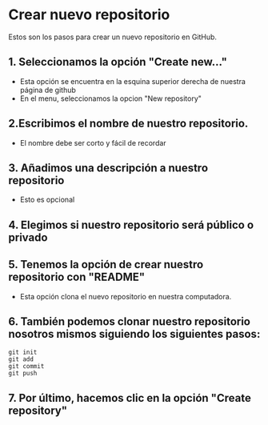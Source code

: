 # Crear nuevo repositorio

Estos son los pasos para crear un nuevo repositorio en GitHub.

## 1. Seleccionamos la opción "Create new..."

- Esta opción se encuentra en la esquina superior derecha de nuestra página de github
- En el menu, seleccionamos la opcion "New repository"

## 2.Escribimos el nombre de nuestro repositorio.

- El nombre debe ser corto y fácil de recordar

## 3. Añadimos una descripción a nuestro repositorio

- Esto es opcional

## 4. Elegimos si nuestro repositorio será público o privado

## 5. Tenemos la opción de crear nuestro repositorio con "README"

- Esta opción clona el nuevo repositorio en nuestra computadora.

## 6. También podemos clonar nuestro repositorio nosotros mismos siguiendo los siguientes pasos:
```
git init
git add
git commit
git push

```

## 7. Por último, hacemos clic en la opción "Create repository"